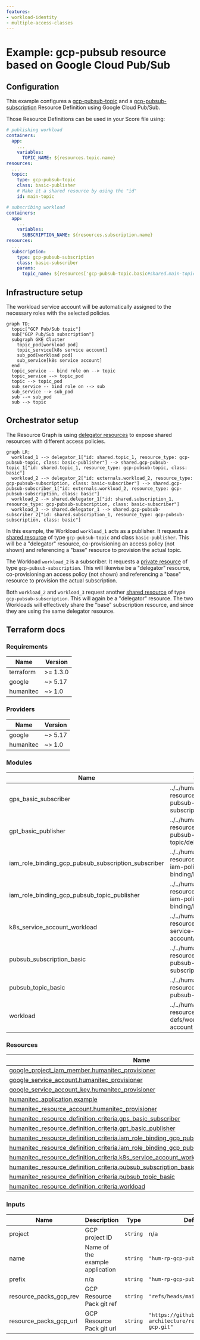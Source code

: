 ```yaml
---
features:
- workload-identity
- multiple-access-classes
--- 
```


# Example: gcp-pubsub resource based on Google Cloud Pub/Sub

## Configuration

This example configures a [gcp-pubsub-topic](https://developer.humanitec.com/platform-orchestrator/reference/resource-types/#gcp-pubsub-topic) and a [gcp-pubsub-subscription](https://developer.humanitec.com/platform-orchestrator/reference/resource-types/#gcp-pubsub-subscription) Resource Definition using Google Cloud Pub/Sub.

Those Resource Definitions can be used in your Score file using:

```yaml
# publishing workload
containers:
  app:
    ...
    variables:
      TOPIC_NAME: ${resources.topic.name}
resources:
  ...
  topic:
    type: gcp-pubsub-topic
    class: basic-publisher
    # Make it a shared resource by using the "id"
    id: main-topic
```

```yaml
# subscribing workload
containers:
  app:
    ...
    variables:
      SUBSCRIPTION_NAME: ${resources.subscription.name}
resources:
  ...
  subscription:
    type: gcp-pubsub-subscription
    class: basic-subscriber
    params:
      topic_name: ${resources['gcp-pubsub-topic.basic#shared.main-topic'].outputs.name}
```

## Infrastructure setup

The workload service account will be automatically assigned to the necessary roles with the selected policies.

```mermaid
graph TD;
  topic["GCP Pub/Sub topic"]
  sub["GCP Pub/Sub subscription"]
  subgraph GKE Cluster
    topic_pod[workload pod]
    topic_service[k8s service account]
    sub_pod[workload pod]
    sub_service[k8s service account]
  end
  topic_service -- bind role on --> topic
  topic_service --> topic_pod
  topic --> topic_pod
  sub_service -- bind role on --> sub
  sub_service --> sub_pod
  sub --> sub_pod
  sub --> topic

```

## Orchestrator setup

The Resource Graph is using [delegator resources](https://developer.humanitec.com/platform-orchestrator/examples/resource-graph-patterns/#delegator-resource) to expose shared resources with different access policies.

```mermaid
graph LR;
  workload_1 --> delegator_1["id: shared.topic_1, resource_type: gcp-pubsub-topic, class: basic-publisher"] --> shared.gcp-pubsub-topic_1["id: shared.topic_1, resource_type: gcp-pubsub-topic, class: basic"]
  workload_2 --> delegator_2["id: externals.workload_2, resource_type: gcp-pubsub-subscription, class: basic-subscriber"] --> shared.gcp-pubsub-subscriber_1["id: externals.workload_2, resource_type: gcp-pubsub-subscription, class: basic"]
  workload_2 --> shared.delegator_1["id: shared.subscription_1, resource_type: gcp-pubsub-subscription, class: basic-subscriber"]
  workload_3 --> shared.delegator_1 --> shared.gcp-pubsub-subscriber_2["id: shared.subscription_1, resource_type: gcp-pubsub-subscription, class: basic"]
```

In this example, the Workload `workload_1` acts as a publisher. It requests a [shared resource](https://developer.humanitec.com/platform-orchestrator/resources/dependent-resources/#shared-resource-dependencies) of type `gcp-pubsub-topic` and class `basic-publisher`. This will be a "delegator" resource, co-provisioning an access policy (not shown) and referencing a "base" resource to provision the actual topic.

The Workload `workload_2` is a subscriber. It requests a [private resource](https://developer.humanitec.com/platform-orchestrator/resources/dependent-resources/#private-resource-dependencies) of type `gcp-pubsub-subscription`. This will likewise be a "delegator" resource, co-provisioning an access policy (not shown) and referencing a "base" resource to provision the actual subscription.

Both `workload_2` and `workload_3` request another [shared resource](https://developer.humanitec.com/platform-orchestrator/resources/dependent-resources/#shared-resource-dependencies) of type `gcp-pubsub-subscription`. This will again be a "delegator" resource. The two Workloads will effectively share the "base" subscription resource, and since they are using the same delegator resource.

## Terraform docs

<!-- BEGIN_TF_DOCS -->
### Requirements

| Name | Version |
|------|---------|
| terraform | >= 1.3.0 |
| google | ~> 5.17 |
| humanitec | ~> 1.0 |

### Providers

| Name | Version |
|------|---------|
| google | ~> 5.17 |
| humanitec | ~> 1.0 |

### Modules

| Name | Source | Version |
|------|--------|---------|
| gps\_basic\_subscriber | ../../humanitec-resource-defs/gcp-pubsub-subscription/delegator | n/a |
| gpt\_basic\_publisher | ../../humanitec-resource-defs/gcp-pubsub-topic/delegator | n/a |
| iam\_role\_binding\_gcp\_pubsub\_subscription\_subscriber | ../../humanitec-resource-defs/gcp-iam-policy-binding/basic | n/a |
| iam\_role\_binding\_gcp\_pubsub\_topic\_publisher | ../../humanitec-resource-defs/gcp-iam-policy-binding/basic | n/a |
| k8s\_service\_account\_workload | ../../humanitec-resource-defs/k8s-service-account/workload | n/a |
| pubsub\_subscription\_basic | ../../humanitec-resource-defs/gcp-pubsub-subscription/basic | n/a |
| pubsub\_topic\_basic | ../../humanitec-resource-defs/gcp-pubsub-topic/basic | n/a |
| workload | ../../humanitec-resource-defs/workload/service-account | n/a |

### Resources

| Name | Type |
|------|------|
| [google_project_iam_member.humanitec_provisioner](https://registry.terraform.io/providers/hashicorp/google/latest/docs/resources/project_iam_member) | resource |
| [google_service_account.humanitec_provisioner](https://registry.terraform.io/providers/hashicorp/google/latest/docs/resources/service_account) | resource |
| [google_service_account_key.humanitec_provisioner](https://registry.terraform.io/providers/hashicorp/google/latest/docs/resources/service_account_key) | resource |
| [humanitec_application.example](https://registry.terraform.io/providers/humanitec/humanitec/latest/docs/resources/application) | resource |
| [humanitec_resource_account.humanitec_provisioner](https://registry.terraform.io/providers/humanitec/humanitec/latest/docs/resources/resource_account) | resource |
| [humanitec_resource_definition_criteria.gps_basic_subscriber](https://registry.terraform.io/providers/humanitec/humanitec/latest/docs/resources/resource_definition_criteria) | resource |
| [humanitec_resource_definition_criteria.gpt_basic_publisher](https://registry.terraform.io/providers/humanitec/humanitec/latest/docs/resources/resource_definition_criteria) | resource |
| [humanitec_resource_definition_criteria.iam_role_binding_gcp_pubsub_subscription_subscriber](https://registry.terraform.io/providers/humanitec/humanitec/latest/docs/resources/resource_definition_criteria) | resource |
| [humanitec_resource_definition_criteria.iam_role_binding_gcp_pubsub_topic_publisher](https://registry.terraform.io/providers/humanitec/humanitec/latest/docs/resources/resource_definition_criteria) | resource |
| [humanitec_resource_definition_criteria.k8s_service_account_workload](https://registry.terraform.io/providers/humanitec/humanitec/latest/docs/resources/resource_definition_criteria) | resource |
| [humanitec_resource_definition_criteria.pubsub_subscription_basic](https://registry.terraform.io/providers/humanitec/humanitec/latest/docs/resources/resource_definition_criteria) | resource |
| [humanitec_resource_definition_criteria.pubsub_topic_basic](https://registry.terraform.io/providers/humanitec/humanitec/latest/docs/resources/resource_definition_criteria) | resource |
| [humanitec_resource_definition_criteria.workload](https://registry.terraform.io/providers/humanitec/humanitec/latest/docs/resources/resource_definition_criteria) | resource |

### Inputs

| Name | Description | Type | Default | Required |
|------|-------------|------|---------|:--------:|
| project | GCP project ID | `string` | n/a | yes |
| name | Name of the example application | `string` | `"hum-rp-gcp-pubsub-example"` | no |
| prefix | n/a | `string` | `"hum-rp-gcp-pubsub-ex-"` | no |
| resource\_packs\_gcp\_rev | GCP Resource Pack git ref | `string` | `"refs/heads/main"` | no |
| resource\_packs\_gcp\_url | GCP Resource Pack git url | `string` | `"https://github.com/humanitec-architecture/resource-packs-gcp.git"` | no |
<!-- END_TF_DOCS -->
